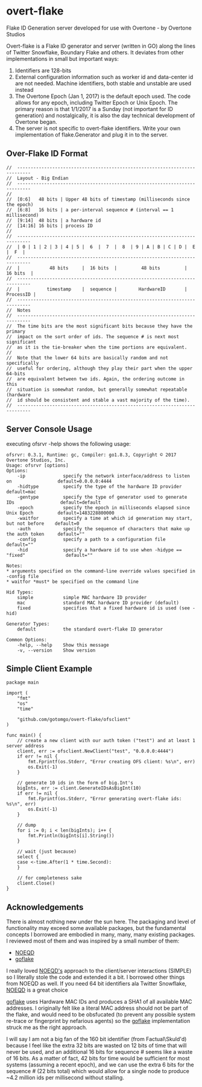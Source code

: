 # overt-flake
Flake ID Generation server developed for use with Overtone - by Overtone Studios

Overt-flake is a Flake ID generator and server (written in GO) along the lines of Twitter Snowflake, Boundary Flake and others. It deviates from other implementations in small but important ways:

1. Identifiers are 128-bits
2. External configuration information such as worker id and data-center id are not needed. Machine identifiers, both stable and unstable are used instead
3. The Overtone Epoch (Jan 1, 2017) is the default epoch used. The code allows for any epoch, including Twitter Epoch or Unix Epoch. The primary reason is that 1/1/2017 is a Sunday (not important for ID generation) and nostalgically, it is also the day technical development of Overtone began.
4. The server is not specific to overt-flake identifiers. Write your own implementation of flake.Generator and plug it in to the server.

## Over-Flake ID Format

```
//  ---------------------------------------------------------------------------
//  Layout - Big Endian
//  ---------------------------------------------------------------------------
//
//  [0:6]   48 bits | Upper 48 bits of timestamp (milliseconds since the epoch)
//  [6:8]   16 bits | a per-interval sequence # (interval == 1 millisecond)
//  [9:14]  48 bits | a hardware id
//  [14:16] 16 bits | process ID
//
//  ---------------------------------------------------------------------------
//  | 0 | 1 | 2 | 3 | 4 | 5 |  6  |  7  |  8  | 9 | A | B | C | D |  E  |  F  |
//  ---------------------------------------------------------------------------
//  |           48 bits     |  16 bits  |         48 bits         |  16 bits  |
//  ---------------------------------------------------------------------------
//  |          timestamp    |  sequence |        HardwareID       | ProcessID |
//  ---------------------------------------------------------------------------
//  Notes
//  ---------------------------------------------------------------------------
//  The time bits are the most significant bits because they have the primary
//  impact on the sort order of ids. The sequence # is next most significant
//  as it is the tie-breaker when the time portions are equivalent.
//
//  Note that the lower 64 bits are basically random and not specifically
//  useful for ordering, although they play their part when the upper 64-bits
//  are equivalent between two ids. Again, the ordering outcome in this
//  situation is somewhat random, but generally somewhat repeatable (hardware
//  id should be consistent and stable a vast majority of the time).
//  ---------------------------------------------------------------------------
```

## Server Console Usage

executing ofsrvr -help shows the following usage:

```
ofsrvr: 0.3.1, Runtime: gc, Compiler: go1.8.3, Copyright © 2017 Overtone Studios, Inc.
Usage: ofsrvr [options]
Options:
    -ip              specify the network interface/address to listen on                 default=0.0.0.0:4444
    -hidtype         specify the type of the hardware ID provider                       default=mac
    -gentype         specify the type of generator used to generate IDs                 default=default
    -epoch           specify the epoch in milliseconds elapsed since Unix Epoch         default=1483228800000
    -waitfor         specify a time at which id generation may start, but not before    default=0
    -auth            specify the sequence of characters that make up the auth token     default=""
    -config          specify a path to a configuration file                             default=""
    -hid             specify a hardware id to use when -hidype == "fixed"               default=""

Notes:
* arguments specified on the command-line override values specified in -config file
* waitfor *must* be specified on the command line

Hid Types:
    simple           simple MAC hardware ID provider
    mac              standard MAC hardware ID provider (default)
    fixed            specifies that a fixed hardware id is used (see -hid)

Generator Types:
    default          the standard overt-flake ID generator

Common Options:
    -help, --help    Show this message
    -v, --version    Show version
```

## Simple Client Example

```golang
package main

import (
	"fmt"
	"os"
	"time"

	"github.com/gotomgo/overt-flake/ofsclient"
)

func main() {
	// create a new client with our auth token ("test") and at least 1 server address
	client, err := ofsclient.NewClient("test", "0.0.0.0:4444")
	if err != nil {
		fmt.Fprintf(os.Stderr, "Error creating OFS client: %s\n", err)
		os.Exit(-1)
	}

	// generate 10 ids in the form of big.Int's
	bigInts, err := client.GenerateIDsAsBigInt(10)
	if err != nil {
		fmt.Fprintf(os.Stderr, "Error generating overt-flake ids: %s\n", err)
		os.Exit(-1)
	}

	// dump
	for i := 0; i < len(bigInts); i++ {
		fmt.Println(bigInts[i].String())
	}

	// wait (just because)
	select {
	case <-time.After(1 * time.Second):
	}

	// for completeness sake
	client.Close()
}
```

## Acknowledgements
There is almost nothing new under the sun here. The packaging and level of functionality may exceed some available packages, but the fundamental concepts I borrowed are embodied in many, many, many existing packages. I reviewed most of them and was inspired by a small number of them:

* [NOEQD](https://github.com/noeq/noeqd)
* [goflake](https://github.com/nmjmdr/goflake)

I really loved [NOEQD's](https://github.com/noeq/noeqd) approach to the client/server interactions (SIMPLE) so
I literally stole the code and extended it a bit. I borrowed other things from NOEQD as well. If you need 64 bit identifiers
ala Twitter Snowflake, [NOEQD](https://github.com/noeq/noeqd) is a great choice

[goflake](https://github.com/nmjmdr/goflake) uses Hardware MAC IDs and produces a SHA1 of all available MAC addresses. I originally
felt like a literal MAC address should not be part of the flake, and would need to be obsfucated (to prevent any possible system
re-trace or fingerprint by nefarious agents) so the [goflake](https://github.com/nmjmdr/goflake) implementation struck me as the right approach.

I will say I am not a big fan of the 160 bit identifier (from Factual\Skuld'd) because I feel like the extra 32 bits are wasted on
12 bits of time that will never be used, and an additional 16 bits for sequence # seems like a waste of 16 bits. As a matter of fact, 42 bits for time would be sufficient for most systems (assuming a recent epoch), and we can use the extra 6 bits for the sequence # (22 bits total) which would allow for a single node to produce ~4.2 million ids per millisecond without stalling.

